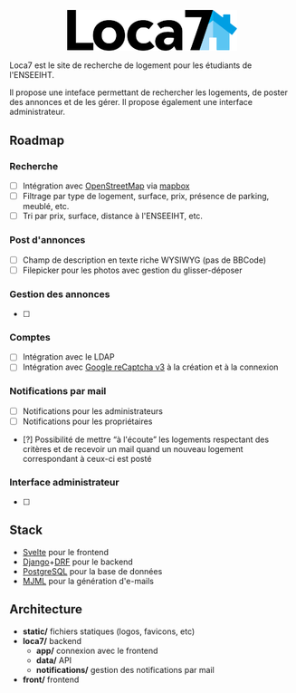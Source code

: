 <p align="center">
    <img width="300" src="static/loca7-wordmark.svg">
</p>

Loca7 est le site de recherche de logement pour les étudiants de l'ENSEEIHT.

Il propose une inteface permettant de rechercher les logements, de poster des annonces et de les gérer. Il propose également une interface administrateur.

## Roadmap

### Recherche

- [ ] Intégration avec [OpenStreetMap](https://www.openstreetmap.org) via [mapbox](https://labs.mapbox.com/mapping)
- [ ] Filtrage par type de logement, surface, prix, présence de parking, meublé, etc.
- [ ] Tri par prix, surface, distance à l'ENSEEIHT, etc.

### Post d'annonces

- [ ] Champ de description en texte riche WYSIWYG (pas de BBCode)
- [ ] Filepicker pour les photos avec gestion du glisser-déposer

### Gestion des annonces

- [ ] 

### Comptes

- [ ] Intégration avec le LDAP
- [ ] Intégration avec [Google reCaptcha v3](https://developers.google.com/recaptcha/docs/v3) à la création et à la connexion

### Notifications par mail

- [ ] Notifications pour les administrateurs
- [ ] Notifications pour les propriétaires
- [?] Possibilité de mettre “à l'écoute” les logements respectant des critères et de recevoir un mail quand un nouveau logement correspondant à ceux-ci est posté

### Interface administrateur

- [ ]


## Stack

- [Svelte](https://svelte.dev) pour le frontend
- [Django](https://djangoproject.com)+[DRF](https://django-rest-framework.org) pour le backend
- [PostgreSQL](https://postgresql.org) pour la base de données
- [MJML](https://mjml.io) pour la génération d'e-mails

## Architecture

- **static/** fichiers statiques (logos, favicons, etc)
- **loca7/** backend
    - **app/** connexion avec le frontend
    - **data/** API
    - **notifications/** gestion des notifications par mail
- **front/** frontend
